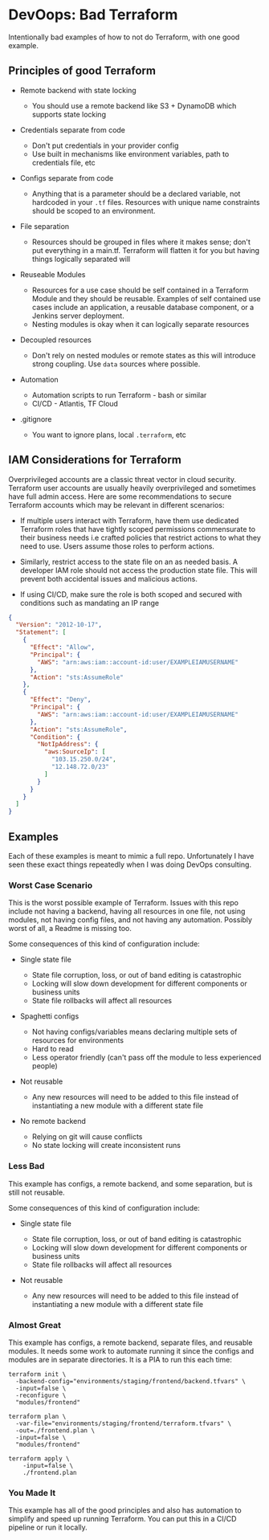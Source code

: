 # DevOops: Bad Terraform

Intentionally bad examples of how to not do Terraform, with one good example.

## Principles of good Terraform

* Remote backend with state locking
  * You should use a remote backend like S3 + DynamoDB which supports state locking

* Credentials separate from code
  * Don't put credentials in your provider config
  * Use built in mechanisms like environment variables, path to credentials file, etc

* Configs separate from code
  * Anything that is a parameter should be a declared variable, not hardcoded in your `.tf` files. Resources with unique name constraints should be scoped to an environment.

* File separation
  * Resources should be grouped in files where it makes sense; don't put everything in a main.tf. Terraform will flatten it for you but having things logically separated will 

* Reuseable Modules
  * Resources for a use case should be self contained in a Terraform Module and they should be reusable. Examples of self contained use cases include an application, a reusable database component, or a Jenkins server deployment.
  * Nesting modules is okay when it can logically separate resources

* Decoupled resources
  * Don't rely on nested modules or remote states as this will introduce strong coupling. Use `data` sources where possible.

* Automation
  * Automation scripts to run Terraform - bash or similar
  * CI/CD - Atlantis, TF Cloud

* .gitignore
  * You want to ignore plans, local `.terraform`, etc

## IAM Considerations for Terraform

Overprivileged accounts are a classic threat vector in cloud security. Terraform user accounts are usually heavily overprivileged and sometimes have full admin access. Here are some recommendations to secure Terraform accounts which may be relevant in different scenarios:

* If multiple users interact with Terraform, have them use dedicated Terraform roles that have tightly scoped permissions commensurate to their business needs i.e crafted policies that restrict actions to what they need to use. Users assume those roles to perform actions. 

* Similarly, restrict access to the state file on an as needed basis. A developer IAM role should not access the production state file. This will prevent both accidental issues and malicious actions.

* If using CI/CD, make sure the role is both scoped and secured with conditions such as mandating an IP range
```json
{
  "Version": "2012-10-17",
  "Statement": [
    {
      "Effect": "Allow",
      "Principal": {
        "AWS": "arn:aws:iam::account-id:user/EXAMPLEIAMUSERNAME"
      },
      "Action": "sts:AssumeRole"
    },
    {
      "Effect": "Deny",
      "Principal": {
        "AWS": "arn:aws:iam::account-id:user/EXAMPLEIAMUSERNAME"
      },
      "Action": "sts:AssumeRole",
      "Condition": {
        "NotIpAddress": {
          "aws:SourceIp": [
            "103.15.250.0/24",
            "12.148.72.0/23"
          ]
        }
      }
    }
  ]
}
```


## Examples

Each of these examples is meant to mimic a full repo. Unfortunately I have seen these exact things  repeatedly when I was doing DevOps consulting. 

### Worst Case Scenario
This is the worst possible example of Terraform. Issues with this repo include not having a backend, having all resources in one file, not using modules, not having config files, and not having any automation. Possibly worst of all, a Readme is missing too. 

Some consequences of this kind of configuration include:

* Single state file
  * State file corruption, loss, or out of band editing is catastrophic
  * Locking will slow down development for different components or business units
  * State file rollbacks will affect all resources

* Spaghetti configs
  * Not having configs/variables means declaring multiple sets of resources for environments
  * Hard to read
  * Less operator friendly (can't pass off the module to less experienced people)

* Not reusable
  * Any new resources will need to be added to this file instead of instantiating a new module with a different state file

* No remote backend
  * Relying on git will cause conflicts
  * No state locking will create inconsistent runs

### Less Bad
This example has configs, a remote backend, and some separation, but is still not reusable. 

Some consequences of this kind of configuration include:

* Single state file
  * State file corruption, loss, or out of band editing is catastrophic
  * Locking will slow down development for different components or business units
  * State file rollbacks will affect all resources

* Not reusable
  * Any new resources will need to be added to this file instead of instantiating a new module with a different state file

### Almost Great
This example has configs, a remote backend, separate files, and reusable modules. It needs some work to automate running it since the configs and modules are in separate directories. It is a PIA to run this each time:

```
terraform init \
  -backend-config="environments/staging/frontend/backend.tfvars" \
  -input=false \
  -reconfigure \
  "modules/frontend"

terraform plan \
  -var-file="environments/staging/frontend/terraform.tfvars" \
  -out=./frontend.plan \
  -input=false \
  "modules/frontend"

terraform apply \
    -input=false \
    ./frontend.plan
```

### You Made It
This example has all of the good principles and also has automation to simplify and speed up running Terraform. You can put this in a CI/CD pipeline or run it locally. 
